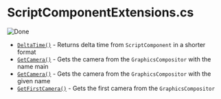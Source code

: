 # ScriptComponentExtensions.cs

![Done](https://img.shields.io/badge/status-done-green)

- [`DeltaTime()`](xref:Stride.CommunityToolkit.Engine.ScriptComponentExtensions.DeltaTime(Stride.Engine.ScriptComponent)) - Returns delta time from `ScriptComponent` in a shorter format
- [`GetCamera()`](xref:Stride.CommunityToolkit.Engine.ScriptComponentExtensions.GetCamera(Stride.Engine.ScriptComponent)) - Gets the camera from the `GraphicsCompositor` with the name main
- [`GetCamera()`](xref:Stride.CommunityToolkit.Engine.ScriptComponentExtensions.GetCamera(Stride.Engine.ScriptComponent,System.String)) - Gets the camera from the `GraphicsCompositor` with the given name
- [`GetFirstCamera()`](xref:Stride.CommunityToolkit.Engine.ScriptComponentExtensions.GetFirstCamera(Stride.Engine.ScriptComponent)) - Gets the first camera from the `GraphicsCompositor`